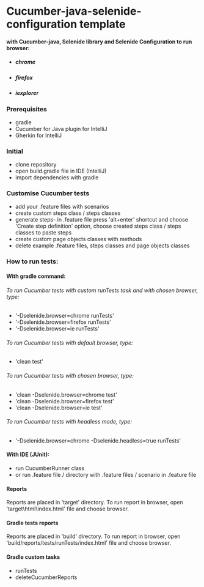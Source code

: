# Cucumber-java-selenide-configuration template
#### with Cucumber-java, Selenide library and Selenide Configuration to run browser:
* ##### chrome
* ##### firefox
* ##### iexplorer

### Prerequisites
* gradle
* Cucumber for Java plugin for IntelliJ
* Gherkin for IntelliJ

### Initial
* clone repository
* open build.gradle file in IDE (IntelliJ)
* import dependencies with gradle

### Customise Cucumber tests
* add your .feature files with scenarios
* create custom steps class / steps classes
* generate steps- in .feature file press 'alt+enter' shortcut and choose 'Create step definition' option, choose created steps class / steps classes to paste steps
* create custom page objects classes with methods
* delete example .feature files, steps classes and page objects classes

### How to run tests:
#### With gradle command:
###### To run Cucumber tests with custom runTests task and with chosen browser, type:
 * '-Dselenide.browser=chrome runTests'
 * '-Dselenide.browser=firefox runTests'
 * '-Dselenide.browser=ie runTests'

###### To run Cucumber tests with default browser, type:
* 'clean test'

###### To run Cucumber tests with chosen browser, type:
 * 'clean -Dselenide.browser=chrome test'
 * 'clean -Dselenide.browser=firefox test'
 * 'clean -Dselenide.browser=ie test'

###### To run Cucumber tests with headless mode, type:
 * '-Dselenide.browser=chrome -Dselenide.headless=true runTests'

#### With IDE (JUnit):
* run CucumberRunner class
* or run .feature file / directory with .feature files / scenario in .feature file

#### Reports
Reports are placed in 'target' directory.
To run report in browser, open 'target\html\index.html' file and choose browser.

#### Gradle tests reports
Reports are placed in 'build' directory.
To run report in browser, open 'build/reports/tests/runTests/index.html' file and choose browser.

#### Gradle custom tasks
* runTests
* deleteCucumberReports
